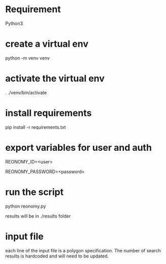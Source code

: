 
# Requirement

Python3

# create a virtual env

python -m venv venv

# activate the virtual env

. ./venv/bin/activate

# install requirements

pip install -r requirements.txt

# export variables for user and auth

REONOMY_ID=&lt;user&gt;
  
REONOMY_PASSWORD=&lt;password&gt;

# run the script

python reonomy.py

results will be in ./results folder

# input file

each line of the input file is a polygon specification. The number of search results is hardcoded and will need to be updated.
